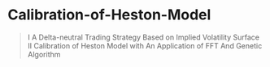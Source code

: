 # Calibration-of-Heston-Model

>I A Delta-neutral Trading Strategy Based on Implied Volatility Surface
>II Calibration of Heston Model with An Application of FFT And Genetic
Algorithm
